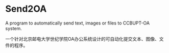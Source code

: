 # Send2OA
A program to automatically send text, images or files to CCBUPT-OA system.

一个针对北京邮电大学世纪学院OA办公系统设计的可自动化提交文本、图像、文件的程序。
